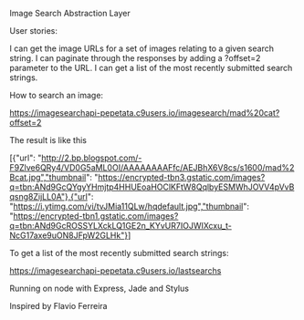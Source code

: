 Image Search Abstraction Layer

User stories:

I can get the image URLs for a set of images relating to a given search string.
I can paginate through the responses by adding a ?offset=2 parameter to the URL.
I can get a list of the most recently submitted search strings.


How to search an image:

https://imagesearchapi-pepetata.c9users.io/imagesearch/mad%20cat?offset=2


The result is like this

[{"url": "http://2.bp.blogspot.com/-F9Zlve6QRy4/VD0G5aML0OI/AAAAAAAAFfc/AEJBhX6V8cs/s1600/mad%2Bcat.jpg","thumbnail": "https://encrypted-tbn3.gstatic.com/images?q=tbn:ANd9GcQYgyYHmjtp4HHUEoaHOClKFtW8QqlbyESMWhJOVV4pVvBqsng8ZijLL0A"},{"url": "https://i.ytimg.com/vi/tvJMia11QLw/hqdefault.jpg","thumbnail": "https://encrypted-tbn1.gstatic.com/images?q=tbn:ANd9GcROSSYLXckLQ1GE2n_KYvUR7IOJWIXcxu_t-NcG17axe9uON8JFpW2GLHk"}]


To get a list of the most recently submitted search strings:

https://imagesearchapi-pepetata.c9users.io/lastsearchs



Running on node with Express, Jade and Stylus

Inspired by Flavio Ferreira
